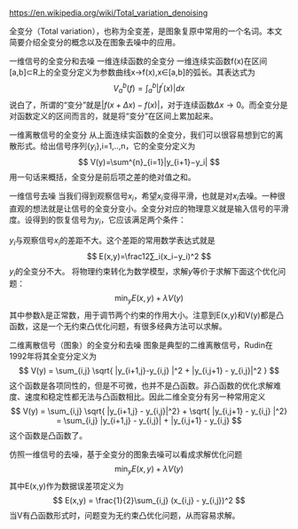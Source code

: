 https://en.wikipedia.org/wiki/Total_variation_denoising

全变分（Total variation），也称为全变差，是图象复原中常用的一个名词。本文简要介绍全变分的概念以及在图象去噪中的应用。

一维信号的全变分和去噪
一维连续函数的全变分
一维连续实函数f(x)在区间[a,b]⊂R上的全变分定义为参数曲线x→f(x),x∈[a,b]的弧长。其表达式为
$$
V^b_a(f)=∫^b_a|f^′(x)|dx
$$
说白了，所谓的“变分”就是$|f(x+Δx)−f(x)|$，对于连续函数$Δx→0$。而全变分是对函数定义的区间而言的，就是将“变分”在区间上累加起来。

一维离散信号的全变分
从上面连续实函数的全变分，我们可以很容易想到它的离散形式。给出信号序列{$y_i$},i=1,..,n，它的全变分定义为
$$
V(y)=\sum^{n}_{i=1}|y_{i+1}−y_i|
$$
用一句话来概括，全变分是前后项之差的绝对值之和。

一维信号去噪
当我们得到观察信号$x_i$，希望$x_i$变得平滑，也就是对$x_i$去噪。一种很直观的想法就是让信号的全变分变小。全变分对应的物理意义就是输入信号的平滑度。设得到的恢复信号为$y_i$，它应该满足两个条件：

$y_i$与观察信号$x_i$的差距不大。这个差距的常用数学表达式就是
$$
E(x,y)=\frac12∑_i(x_i−y_i)^2
$$
$y_i$的全变分不大。
将物理约束转化为数学模型，求解$y$等价于求解下面这个优化问题：
$$
\min_{y}E(x,y)+\lambda V(y)
$$
其中参数λ是正常数，用于调节两个约束的作用大小。注意到E(x,y)和V(y)都是凸函数，这是一个无约束凸优化问题，有很多经典方法可以求解。

二维离散信号（图象）的全变分和去噪
图象是典型的二维离散信号，Rudin在1992年将其全变分定义为
$$
V(y) = \sum_{i,j} \sqrt{ |y_{i+1,j}-y_{i,j} |^2 + |y_{i,j+1} - y_{i,j}|^2  }
$$
这个函数是各项同性的，但是不可微，也并不是凸函数。非凸函数的优化求解难度、速度和稳定性都无法与凸函数相比。因此二维全变分有另一种常用定义 
$$
V(y) = \sum_{i,j} \sqrt{ |y_{i+1,j} - y_{i,j}|^2} + \sqrt{ |y_{i,j+1} - y_{i,j}  |^2} = \sum_{i,j} |y_{i+1,j} - y_{i,j}| + |y_{i,j+1} - y_{i,j}
$$
这个函数是凸函数了。

仿照一维信号的去噪，基于全变分的图象去噪可以看成求解优化问题
$$
\min_yE(x,y)+λV(y)
$$
其中E(x,y)作为数据误差项定义为
$$
E(x,y) = \frac{1}{2}\sum_{i,j} (x_{i,j} - y_{i,j})^2
$$
当V有凸函数形式时，问题变为无约束凸优化问题，从而容易求解。
